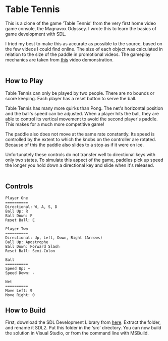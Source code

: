 # Table Tennis
This is a clone of the game 'Table Tennis' from the very first home video game console, the Magnavox Odyssey. I wrote this to learn the basics of game development with SDL.

I tried my best to make this as accurate as possible to the source, based on the few videos I could find online. The size of each object was calculated in relation to the size of the paddle in promotional videos. The gameplay mechanics are taken from [this](https://www.youtube.com/watch?v=scaLx1l_j5w) video demonstration.
<br><br>

## How to Play
Table Tennis can only be played by two people. There are no bounds or score keeping. Each player has a reset button to serve the ball.

Table Tennis has many more quirks than Pong. The net's horizontal position and the ball's speed can be adjusted. When a player hits the ball, they are able to control its vertical movement to avoid the second player's paddle. This makes for a much more competitive game!

The paddle also does not move at the same rate constantly. Its speed is controlled by the extent to which the knobs on the controller are rotated. Because of this the paddle also slides to a stop as if it were on ice.

Unfortunately these controls do not transfer well to directional keys with only two states. To simulate this aspect of the game, paddles pick up speed the longer you hold down a directional key and slide when it's released.
<br><br>

## Controls
```
Player One
==========
Directional: W, A, S, D
Ball Up: R
Ball Down: F
Reset Ball: E

Player Two
==========
Directional: Up, Left, Down, Right (Arrows)
Ball Up: Apostrophe
Ball Down: Forward Slash
Reset Ball: Semi-Colon

Ball
==========
Speed Up: +
Speed Down: -

Net
==========
Move Left: 9
Move Right: 0
```

## How to Build
First, download the SDL Development Library from [here](https://www.libsdl.org/download-2.0.php). Extract the folder, and rename it SDL2. Put this folder in the 'src' directory. You can now build the solution in Visual Studio, or from the command line with MSBuild.

